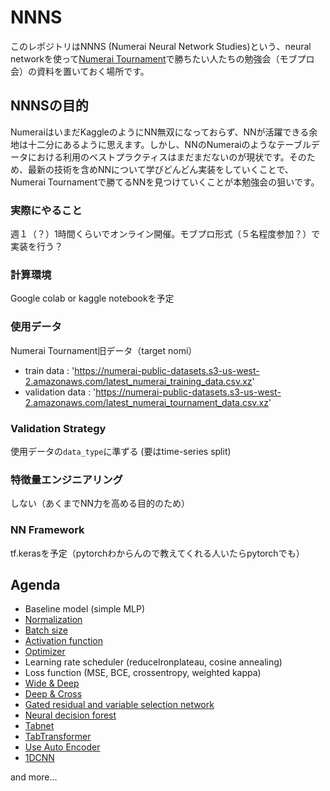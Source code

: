 # NNNS
このレポジトリはNNNS (Numerai Neural Network Studies)という、neural networkを使って[Numerai Tournament](https://numer.ai/tournament)で勝ちたい人たちの勉強会（モブプロ会）の資料を置いておく場所です。

## NNNSの目的
NumeraiはいまだKaggleのようにNN無双になっておらず、NNが活躍できる余地は十二分にあるように思えます。しかし、NNのNumeraiのようなテーブルデータにおける利用のベストプラクティスはまだまだないのが現状です。そのため、最新の技術を含めNNについて学びどんどん実装をしていくことで、Numerai Tournamentで勝てるNNを見つけていくことが本勉強会の狙いです。

### 実際にやること
週１（？）1時間くらいでオンライン開催。モブプロ形式（５名程度参加？）で実装を行う？

### 計算環境
Google colab or kaggle notebookを予定

### 使用データ
Numerai Tournament旧データ（target nomi）

- train data : 'https://numerai-public-datasets.s3-us-west-2.amazonaws.com/latest_numerai_training_data.csv.xz'
- validation data : 'https://numerai-public-datasets.s3-us-west-2.amazonaws.com/latest_numerai_tournament_data.csv.xz'

### Validation Strategy
使用データの```data_type```に準ずる (要はtime-series split)

### 特徴量エンジニアリング
しない（あくまでNN力を高める目的のため）

### NN Framework
tf.kerasを予定（pytorchわからんので教えてくれる人いたらpytorchでも）

## Agenda
- Baseline model (simple MLP)
- [Normalization](https://gaoxiangluo.github.io/2021/08/01/Group-Norm-Batch-Norm-Instance-Norm-which-is-better/)
- [Batch size](https://www.st-hakky-blog.com/entry/2017/11/16/161805)
- [Activation function](https://www.tensorflow.org/api_docs/python/tf/keras/activations)
- [Optimizer](https://www.tensorflow.org/api_docs/python/tf/keras/optimizers)
- Learning rate scheduler (reducelronplateau, cosine annealing)
- Loss function (MSE, BCE, crossentropy, weighted kappa)
- [Wide & Deep](https://keras.io/examples/structured_data/wide_deep_cross_networks/)
- [Deep & Cross](https://keras.io/examples/structured_data/wide_deep_cross_networks/)
- [Gated residual and variable selection network](https://keras.io/examples/structured_data/classification_with_grn_and_vsn/)
- [Neural decision forest](https://keras.io/examples/structured_data/deep_neural_decision_forests/)
- [Tabnet](https://github.com/dreamquark-ai/tabnet)
- [TabTransformer](https://keras.io/examples/structured_data/tabtransformer/)
- [Use Auto Encoder](https://www.kaggle.com/aimind/bottleneck-encoder-mlp-keras-tuner-8601c5)
- [1DCNN](https://www.kaggle.com/c/lish-moa/discussion/202256)

and more...





